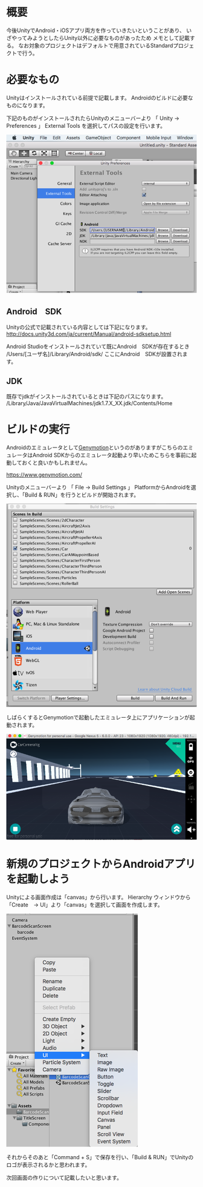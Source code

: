 # 概要

今後UnityでAndroid・iOSアプリ両方を作っていきたいということがあり、
いざやってみようとしたらUnity以外に必要なものがあったため
メモとして記載する。
なお対象のプロジェクトはデフォルトで用意されているStandardプロジェクトで行う。

# 必要なもの

Unityはインストールされている前提で記載します。
Androidのビルドに必要なものになります。

下記のものがインストールされたらUnityのメニューバーより
「 Unity → Preferences 」 External Tools を選択してパスの設定を行います。

![スクリーンショット 2016-05-21 11.12.19.png](0-md.png)


## Android　SDK

Unityの公式で記載されている内容としては下記になります。
http://docs.unity3d.com/ja/current/Manual/android-sdksetup.html

Android Studioをインストールされていて既にAndroid　SDKが存在するとき
/Users/[ユーザ名]/Library/Android/sdk/
ここにAndroid　SDKが設置されます。


## JDK

既存でjdkがインストールされているときは下記のパスになります。
/Library/Java/JavaVirtualMachines/jdk1.7.X_XX.jdk/Contents/Home

# ビルドの実行

Androidのエミュレータとして[Genymotion](https://www.genymotion.com/)というのがありますがこちらのエミュレータはAndroid SDKからのエミュレータ起動より早いためこちらを事前に起動しておくと良いかもしれません。

https://www.genymotion.com/

Unityのメニューバーより
「 File → Build Settings 」
PlatformからAndroidを選択し、「Build & RUN」を行うとビルドが開始されます。

![スクリーンショット 2016-05-21 11.29.54.png](1-md.png)

しばらくするとGenymotionで起動したエミュレータ上にアプリケーションが起動されます。

![スクリーンショット 2016-05-21 11.31.39.png](2-md.png)


# 新規のプロジェクトからAndroidアプリを起動しよう

Unityによる画面作成は「canvas」から行います。
Hierarchy ウィンドウから「Create　→ UI」より「canvas」を選択して画面を作成します。

![スクリーンショット 2016-05-21 19.09.47.png](3-md.png)

それからそのあと「Command + S」で保存を行い、「Build & RUN」でUnityのロゴが表示されるかと思われます。

次回画面の作りについて記載したいと思います。

